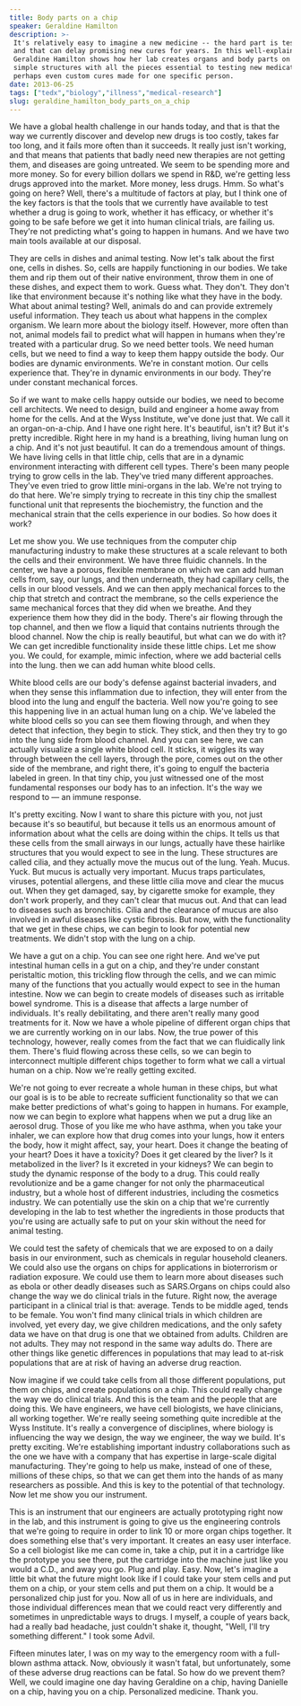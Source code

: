 ```yaml
---
title: Body parts on a chip
speaker: Geraldine Hamilton
description: >-
 It's relatively easy to imagine a new medicine -- the hard part is testing it,
 and that can delay promising new cures for years. In this well-explained talk,
 Geraldine Hamilton shows how her lab creates organs and body parts on a chip,
 simple structures with all the pieces essential to testing new medications --
 perhaps even custom cures made for one specific person.
date: 2013-06-25
tags: ["tedx","biology","illness","medical-research"]
slug: geraldine_hamilton_body_parts_on_a_chip
---
```


We have a global health challenge in our hands today, and that is that the way we
currently discover and develop new drugs is too costly, takes far too long, and it fails
more often than it succeeds. It really just isn't working, and that means that patients
that badly need new therapies are not getting them, and diseases are going untreated. We
seem to be spending more and more money. So for every billion dollars we spend in R&D,
we're getting less drugs approved into the market. More money, less drugs. Hmm. So what's
going on here? Well, there's a multitude of factors at play, but I think one of the key
factors is that the tools that we currently have available to test whether a drug is going
to work, whether it has efficacy, or whether it's going to be safe before we get it into
human clinical trials, are failing us. They're not predicting what's going to happen in
humans. And we have two main tools available at our disposal.

They are cells in dishes and animal testing. Now let's talk about the first one, cells in
dishes. So, cells are happily functioning in our bodies. We take them and rip them out of
their native environment, throw them in one of these dishes, and expect them to work.
Guess what. They don't. They don't like that environment because it's nothing like what
they have in the body. What about animal testing? Well, animals do and can provide
extremely useful information. They teach us about what happens in the complex organism. We
learn more about the biology itself. However, more often than not, animal models fail to
predict what will happen in humans when they're treated with a particular drug. So we need
better tools. We need human cells, but we need to find a way to keep them happy outside
the body. Our bodies are dynamic environments. We're in constant motion. Our cells
experience that. They're in dynamic environments in our body. They're under constant
mechanical forces.

So if we want to make cells happy outside our bodies, we need to become cell architects.
We need to design, build and engineer a home away from home for the cells. And at the Wyss
Institute, we've done just that. We call it an organ-on-a-chip. And I have one right here.
It's beautiful, isn't it? But it's pretty incredible. Right here in my hand is a
breathing, living human lung on a chip. And it's not just beautiful. It can do a tremendous
amount of things. We have living cells in that little chip, cells that are in a dynamic
environment interacting with different cell types. There's been many people trying to grow
cells in the lab. They've tried many different approaches. They've even tried to grow
little mini-organs in the lab. We're not trying to do that here. We're simply trying to
recreate in this tiny chip the smallest functional unit that represents the biochemistry,
the function and the mechanical strain that the cells experience in our bodies. So how
does it work?

Let me show you. We use techniques from the computer chip manufacturing industry to make
these structures at a scale relevant to both the cells and their environment. We have
three fluidic channels. In the center, we have a porous, flexible membrane on which we can
add human cells from, say, our lungs, and then underneath, they had capillary cells, the
cells in our blood vessels. And we can then apply mechanical forces to the chip that
stretch and contract the membrane, so the cells experience the same mechanical forces that
they did when we breathe. And they experience them how they did in the body. There's air
flowing through the top channel, and then we flow a liquid that contains nutrients through
the blood channel. Now the chip is really beautiful, but what can we do with it? We can
get incredible functionality inside these little chips. Let me show you. We could, for
example, mimic infection, where we add bacterial cells into the lung. then we can add
human white blood cells.

White blood cells are our body's defense against bacterial invaders, and when they sense
this inflammation due to infection, they will enter from the blood into the lung and
engulf the bacteria. Well now you're going to see this happening live in an actual human
lung on a chip. We've labeled the white blood cells so you can see them flowing through,
and when they detect that infection, they begin to stick. They stick, and then they try to
go into the lung side from blood channel. And you can see here, we can actually visualize
a single white blood cell. It sticks, it wiggles its way through between the cell layers,
through the pore, comes out on the other side of the membrane, and right there, it's going
to engulf the bacteria labeled in green. In that tiny chip, you just witnessed one of the
most fundamental responses our body has to an infection. It's the way we respond to — an
immune response.

It's pretty exciting. Now I want to share this picture with you, not just because it's so
beautiful, but because it tells us an enormous amount of information about what the cells
are doing within the chips. It tells us that these cells from the small airways in our
lungs, actually have these hairlike structures that you would expect to see in the lung.
These structures are called cilia, and they actually move the mucus out of the lung. Yeah.
Mucus. Yuck. But mucus is actually very important. Mucus traps particulates, viruses,
potential allergens, and these little cilia move and clear the mucus out. When they get
damaged, say, by cigarette smoke for example, they don't work properly, and they can't
clear that mucus out. And that can lead to diseases such as bronchitis. Cilia and the
clearance of mucus are also involved in awful diseases like cystic fibrosis. But now, with
the functionality that we get in these chips, we can begin to look for potential new
treatments. We didn't stop with the lung on a chip.

We have a gut on a chip. You can see one right here. And we've put intestinal human cells
in a gut on a chip, and they're under constant peristaltic motion, this trickling flow
through the cells, and we can mimic many of the functions that you actually would expect
to see in the human intestine. Now we can begin to create models of diseases such as
irritable bowel syndrome. This is a disease that affects a large number of individuals.
It's really debilitating, and there aren't really many good treatments for it. Now we have
a whole pipeline of different organ chips that we are currently working on in our labs.
Now, the true power of this technology, however, really comes from the fact that we can
fluidically link them. There's fluid flowing across these cells, so we can begin to
interconnect multiple different chips together to form what we call a virtual human on a
chip. Now we're really getting excited.

We're not going to ever recreate a whole human in these chips, but what our goal is is to
be able to recreate sufficient functionality so that we can make better predictions of
what's going to happen in humans. For example, now we can begin to explore what happens
when we put a drug like an aerosol drug. Those of you like me who have asthma, when you
take your inhaler, we can explore how that drug comes into your lungs, how it enters the
body, how it might affect, say, your heart. Does it change the beating of your heart? Does
it have a toxicity? Does it get cleared by the liver? Is it metabolized in the liver? Is
it excreted in your kidneys? We can begin to study the dynamic response of the body to a
drug. This could really revolutionize and be a game changer for not only the pharmaceutical
industry, but a whole host of different industries, including the cosmetics industry. We
can potentially use the skin on a chip that we're currently developing in the lab to test
whether the ingredients in those products that you're using are actually safe to put on
your skin without the need for animal testing.

We could test the safety of chemicals that we are exposed to on a daily basis in our
environment, such as chemicals in regular household cleaners. We could also use the organs
on chips for applications in bioterrorism or radiation exposure. We could use them to
learn more about diseases such as ebola or other deadly diseases such as SARS.Organs on
chips could also change the way we do clinical trials in the future. Right now, the
average participant in a clinical trial is that: average. Tends to be middle aged, tends
to be female. You won't find many clinical trials in which children are involved, yet
every day, we give children medications, and the only safety data we have on that drug is
one that we obtained from adults. Children are not adults. They may not respond in the
same way adults do. There are other things like genetic differences in populations that
may lead to at-risk populations that are at risk of having an adverse drug
reaction.

Now imagine if we could take cells from all those different populations, put them on
chips, and create populations on a chip. This could really change the way we do clinical
trials. And this is the team and the people that are doing this. We have engineers, we
have cell biologists, we have clinicians, all working together. We're really seeing
something quite incredible at the Wyss Institute. It's really a convergence of
disciplines, where biology is influencing the way we design, the way we engineer, the way
we build. It's pretty exciting. We're establishing important industry collaborations such
as the one we have with a company that has expertise in large-scale digital manufacturing.
They're going to help us make, instead of one of these, millions of these chips, so that
we can get them into the hands of as many researchers as possible. And this is key to the
potential of that technology. Now let me show you our instrument.

This is an instrument that our engineers are actually prototyping right now in the lab,
and this instrument is going to give us the engineering controls that we're going to
require in order to link 10 or more organ chips together. It does something else that's
very important. It creates an easy user interface. So a cell biologist like me can come
in, take a chip, put it in a cartridge like the prototype you see there, put the cartridge
into the machine just like you would a C.D., and away you go. Plug and play. Easy. Now,
let's imagine a little bit what the future might look like if I could take your stem cells
and put them on a chip, or your stem cells and put them on a chip. It would be a
personalized chip just for you. Now all of us in here are individuals, and those individual
differences mean that we could react very differently and sometimes in unpredictable ways
to drugs. I myself, a couple of years back, had a really bad headache, just couldn't shake
it, thought, "Well, I'll try something different." I took some Advil.

Fifteen minutes later, I was on my way to the emergency room with a full-blown asthma
attack. Now, obviously it wasn't fatal, but unfortunately, some of these adverse drug
reactions can be fatal. So how do we prevent them? Well, we could imagine one day having
Geraldine on a chip, having Danielle on a chip, having you on a chip. Personalized
medicine. Thank you.

<!--
ad_duration=3.33
event="TEDxBoston"
external_start_time=0
intro_duration=11.82
is_subtitle_required="False"
is_talk_featured="True"
language="en"
language_swap="False"
native_language="en"
number_of_related_talks=6
number_of_speakers=1
number_of_subtitled_videos=29
number_of_tags=4
number_of_talk_download_languages=29
number_of_talk_more_resources=0
number_of_talk_recommendations=0
number_of_talks_take_actions=0
post_ad_duration=0.83
published_timestamp="2013-12-03 16:08:24"
recording_date="2013-06-25"
speaker_description="Bio researcher"
speaker_is_published=1
speaker_name="Geraldine Hamilton"
talk_name="Body parts on a chip"
talks_tags=["tedx","biology","illness","medical-research"]
url_audio="https://download.ted.com/talks/GeraldineHamilton_2013X.mp3?apikey=acme-roadrunner"
url_photo_speaker="https://pe.tedcdn.com/images/ted/f103da118d5fe573dc036d621372a4d9d91123fd_254x191.jpg"
url_photo_talk="https://pe.tedcdn.com/images/ted/09a24e1875a6b110abf915de98bcfe8e01870d92_1600x1200.jpg"
url_webpage="https://www.ted.com/talks/geraldine_hamilton_body_parts_on_a_chip"
video_type_name="TEDx Talk"
-->